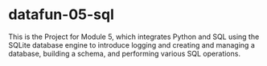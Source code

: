 # datafun-05-sql
This is the Project for Module 5, which integrates Python and SQL using the SQLite database engine to introduce logging and creating and managing a database, building a schema, and performing various SQL operations. 
